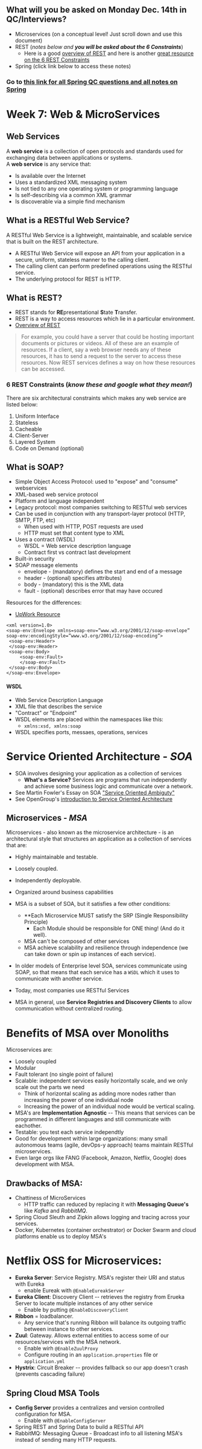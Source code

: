 ## What will you be asked on Monday Dec. 14th in QC/Interviews?
- Microservices (on a conceptual level! Just scroll down and use this document)
- REST (*notes below and **you will be asked about the 6 Constraints***) 
  - Here is a good [overview of REST](https://www.smashingmagazine.com/2018/01/understanding-using-rest-api/) and here is another [great resource on the 6 REST Constraints](https://restfulapi.net/)
- Spring (click link below to access these notes)
### Go to [this link for all Spring QC questions and all notes on Spring](https://github.com/201026-reston-java-msa/demos/tree/main/week6/spring-notes)

# Week 7: Web & MicroServices

## Web Services
A **web service** is a collection of open protocols and standards used for exchanging data between applications or systems.<br>
A **web service** is any service that:
- Is available over the Internet
- Uses a standardized XML messaging system
- Is not tied to any one operating system or programming language
- Is self-describing via a common XML grammar
- Is discoverable via a simple find mechanism

## What is a RESTful Web Service?
A RESTful Web Service is a lightweight, maintainable, and scalable service that is built on the REST architecture.
* A RESTful Web Service will expose an API from your application in a secure, uniform, stateless manner to the calling client. 
* The calling client can perform predefined operations using the RESTful service. 
* The underlying protocol for REST is HTTP.

## What is REST?
* REST stands for **RE**presentational **S**tate **T**ransfer.
* REST is a way to access resources which lie in a particular environment.
* [Overview of REST](https://restfulapi.net/rest-architectural-constraints/)

>  For example, you could have a server that could be hosting important documents or pictures or videos. All of these are an example of resources. If a client, say a web browser needs any of these resources, it has to send a request to the server to access these resources. Now REST services defines a way on how these resources can be accessed.

### 6 REST Constraints (*know these and google what they mean!*)
There are six architectural constraints which makes any web service are listed below:
1. Uniform Interface
2. Stateless
3. Cacheable
4. Client-Server
5. Layered System
6. Code on Demand (optional)

## What is SOAP?
- Simple Object Access Protocol: used to "expose" and "consume" webservices
- XML-based web service protocol
- Platform and language independent
- Legacy protocol: most companies switching to RESTful web services
- Can be used in conjunction with any transport-layer protocol (HTTP, SMTP, FTP, etc)
  - When used with HTTP, POST requests are used
  - HTTP must set that content type to XML
- Uses a contract (WSDL)
  - WSDL = Web service description language
  - Contract first vs contract last development
- Built-in security
- SOAP message elements
  - envelope - (mandatory) defines the start and end of a message
  - header - (optional) specifies attributes)
  - body - (mandatory) this is the XML data
  - fault - (optional) describes error that may have occured
 
 Resources for the differences:
 - [UpWork Resource](https://www.upwork.com/resources/soap-vs-rest-a-look-at-two-different-api-styles)
 
 ```
 <xml version=1.0>
 <soap-env:Envelope xmlns=soap-env=”www.w3.org/2001/12/soap-envelope” soap-env:encodingStyle=”www.w3.org/2001/12/soap-encoding”>
  <soap-env:Header>
  </soap-env:Header>
  <soap-env:Body>
      <soap-env:Fault>
      </soap-env:Fault>
  </soap-env:Body>
</soap-env:Envelope>
```
#### WSDL
- Web Service Description Language
- XML file that describes the service
- "Contract" or "Endpoint"
- WSDL elements are placed within the namespaces like this:
  - `xmlns:xsd, xmlns:soap`
- WSDL specifies ports, messaes, operations, services


# Service Oriented Architecture - *SOA*
- SOA involves designing your application as a collection of services
  - **What's a Service?** Services are programs that run independently and achieve some business logic and communicate over a network.
- See Martin Fowler's Essay on SOA ["Service Oriented Ambiguty"](https://martinfowler.com/bliki/ServiceOrientedAmbiguity.html)
- See OpenGroup's [introduction to Service Oriented Architecture](https://www.opengroup.org/soa/source-book/soa/p1.html)

## Microservices - *MSA*
Microservices - also known as the microservice architecture - is an architectural style that structures an application as a collection of services that are:
- Highly maintainable and testable. 
- Loosely coupled. 
- Independently deployable. 
- Organized around business capabilities

- MSA is a subset of SOA, but it satisfies a few other conditions:
  - **Each Microservice MUST satisfy the SRP (Single Responsibility Principle)
    - Each Module should be responsible for ONE thing! (And do it well).
  - MSA can't be composed of other services
  - MSA achieve scalability and resilience through independence (we can take down or spin up instances of each service).
  
- In older models of Enterprise level SOA, services communicate using SOAP, so that means that each service has a `WSDL` which it uses to communicate with another service.
- Today, most companies use RESTful Services
- MSA in general, use **Service Registries and Discovery Clients** to allow communication without centralized routing.

# Benefits of MSA over Monoliths
Microservices are:
- Loosely coupled 
- Modular
- Fault tolerant (no single point of failure)
- Scalable: independent services easily horizontally scale, and we only scale out the parts we need
  - Think of horizontal scaling as adding more nodes rather than increasing the power of one individual node
   - Increasing the power of an individual node would be vertical scaling.
 - MSA's are **Implementation Agnostic** -- This means that services can be programmed in different languages and still communicate with eachother.
 - Testable: you test each service independtly
 - Good for development within large organizations: many small autonomous teams (agile, devOps-y approach) teams maintain RESTful microservices.
  - Even large orgs like FANG (Facebook, Amazon, Netflix, Google) does development with MSA.
  
  ## Drawbacks of MSA:
  - Chattiness of MicroServices
    - HTTP traffic can reduced by replacing it with **Messaging Queue's** like *Kafka* and *RabbitMQ*.
  - Spring Cloud Sleuth and Zipkin allows logging and tracing across your services.
  - Docker, Kubernetes (container orchestrator) or Docker Swarm and cloud platforms enable us to deploy MSA's

# Netflix OSS for Microservices:
- **Eureka Server**: Service Registry.  MSA's register their URI and status with Eureka
  - enable Eureak with `@EnableEureakServer`
- **Eureka Client**: Discovery Client -- retrieves the registry from Erueka Server to locate multiple instances of any other service
  - Enable by putting `@EnableDiscoveryClient`
- **Ribbon** = loadbalancer.
  - Any service that's running Ribbon will balance its outgoing traffic between instance to other services.
- **Zuul**: Gateway.  Allows external entities to access some of our resources/services with the MSA network.
  - Enable wirh `@EnableZuulProxy`
  - Configure routing in an `application.properties` file or `application.yml`
 - **Hystrix**: Circuit Breaker -- provides fallback so our app doesn't crash (prevents cascading failure)

## Spring Cloud MSA Tools
- **Config Server** provides a centralizes and version controlled configuration for MSA.
  - Enable with `@EnableConfigServer`
- Spring REST and Spring Data to build a RESTful API
- RabbitMQ: Messaging Queue - Broadcast info to all listening MSA's instead of sending many HTTP requests.
 

    
    

    

